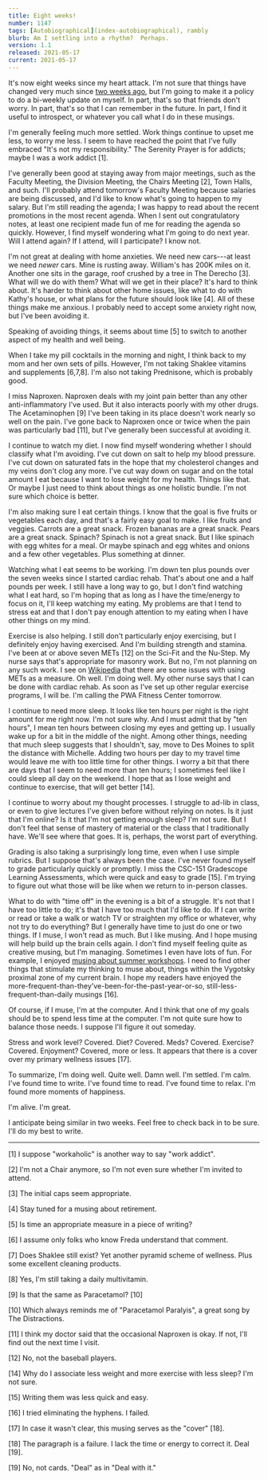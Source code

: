 ```yaml
---
title: Eight weeks!
number: 1147
tags: [Autobiographical](index-autobiographical), rambly
blurb: Am I settling into a rhythm?  Perhaps.
version: 1.1
released: 2021-05-17
current: 2021-05-17
---
```


It's now eight weeks since my heart attack.  I'm not sure that
things have changed very much since [two weeks ago](six-weeks-2021-05-03),
but I'm going to make it a policy to do a bi-weekly update on myself.
In part, that's so that friends don't worry.  In part, that's so
that I can remember in the future.  In part, I find it useful to 
introspect, or whatever you call what I do in these musings.

I'm generally feeling much more settled.  Work things continue to
upset me less, to worry me less.  I seem to have reached the point
that I've fully embraced "It's not my responsibility."  The
Serenity Prayer is for addicts; maybe I was a work addict [1].

I've generally been good at staying away from major meetings, such
as the Faculty Meeting, the Division Meeting, the Chairs Meeting
[2], Town Halls, and such.  I'll probably attend tomorrow's Faculty
Meeting because salaries are being discussed, and I'd like to know
what's going to happen to my salary.  But I'm still reading the
agenda; I was happy to read about the recent promotions in the most
recent agenda.  When I sent out congratulatory notes, at least one
recipient made fun of me for reading the agenda so quickly.  However,
I find myself wondering what I'm going to do next year.  Will I
attend again?  If I attend, will I participate?  I know not.

I'm not great at dealing with home anxieties.  We need new cars---at least 
we need _newer_ cars.  Mine is rusting away.  William's has 200K
miles on it.  Another one sits in the garage, roof crushed by a
tree in The Derecho [3].  What will we do with them?  What will we
get in their place?  It's hard to think about.  It's harder to think
about other home issues, like what to do with Kathy's house, or
what plans for the future should look like [4].  All of these things
make me anxious.  I probably need to accept some anxiety right now,
but I've been avoiding it.

Speaking of avoiding things, it seems about time [5] to switch to
another aspect of my health and well being.

When I take my pill cocktails in the morning and night, I think
back to my mom and her own sets of pills.  However, I'm not taking
Shaklee vitamins and supplements [6,7,8].  I'm also not taking
Prednisone, which is probably good.

I miss Naproxen.  Naproxen deals with my joint pain better than any
other anti-inflammatory I've used.  But it also interacts poorly
with my other drugs.  The Acetaminophen [9] I've been taking in its
place doesn't work nearly so well on the pain.  I've gone back to
Naproxen once or twice when the pain was particularly bad [11], but
I've generally been successful at avoiding it.

I continue to watch my diet.  I now find myself wondering whether
I should classify what I'm avoiding.  I've cut down on salt to help
my blood pressure.  I've cut down on saturated fats in the hope
that my cholesterol changes and my veins don't clog any more.  I've
cut way down on sugar and on the total amount I eat because I want
to lose weight for my health.  Things like that.  Or maybe I just
need to think about things as one holistic bundle.  I'm not sure
which choice is better.  

I'm also making sure I eat certain things.  I know that the goal
is five fruits or vegetables each day, and that's a fairly easy
goal to make.  I like fruits and veggies.  Carrots are a great
snack.  Frozen bananas are a great snack.  Pears are a great snack.
Spinach?  Spinach is not a great snack.  But I like spinach with
egg whites for a meal.  Or maybe spinach and egg whites and onions
and a few other vegetables.  Plus something at dinner.

Watching what I eat seems to be working.  I'm down ten plus pounds
over the seven weeks since I started cardiac rehab.  That's about
one and a half pounds per week.  I still have a long way to go, but
I don't find watching what I eat hard, so I'm hoping that as long
as I have the time/energy to focus on it, I'll keep watching my
eating.  My problems are that I tend to stress eat and that I don't
pay enough attention to my eating when I have other things on my
mind.

Exercise is also helping.  I still don't particularly enjoy exercising,
but I definitely enjoy having exercised.  And I'm building strength
and stamina.  I've been at or above seven METs [12] on the Sci-Fit
and the Nu-Step.  My nurse says that's appropriate for masonry work.
But no, I'm not planning on any such work.  I see on
[Wikipedia](https://en.wikipedia.org/wiki/Metabolic_equivalent_of_task)
that there are some issues with using METs as a measure.  Oh well.
I'm doing well.  My other nurse says that I can be done with cardiac
rehab.  As soon as I've set up other regular exercise programs, I
will be.  I'm calling the PWA Fitness Center tomorrow.

I continue to need more sleep.  It looks like ten hours per night
is the right amount for me right now.  I'm not sure why.  And I
must admit that by "ten hours", I mean ten hours between closing
my eyes and getting up.  I usually wake up for a bit in the middle
of the night.  Among other things, needing that much sleep suggests
that I shouldn't, say, move to Des Moines to split the distance
with Michelle.  Adding two hours per day to my travel time would
leave me with too little time for other things.  I worry a bit that
there are days that I seem to need more than ten hours; I sometimes
feel like I could sleep all day on the weekend.  I hope that as I
lose weight and continue to exercise, that will get better [14].

I continue to worry about my thought processes.  I struggle to
ad-lib in class, or even to give lectures I've given before without
relying on notes.  Is it just that I'm online?  Is it that I'm not
getting enough sleep?  I'm not sure.  But I don't feel that sense
of mastery of material or the class that I traditionally have.
We'll see where that goes.  It is, perhaps, the worst part of
everything.

Grading is also taking a surprisingly long time, even when I use
simple rubrics.  But I suppose that's always been the case.  I've
never found myself to grade particularly quickly or promptly. I
miss the CSC-151 Gradescope Learning Assessments, which were quick
and easy to grade [15].  I'm trying to figure out what those will
be like when we return to in-person classes.

What to do with "time off" in the evening is a bit of a struggle.
It's not that I have too little to do; it's that I have too much
that I'd like to do. If I can write or read or take a walk or watch
TV or straighten my office or whatever, why not try to do everything?
But I generally have time to just do one or two things.  If I muse,
I won't read as much.  But I like musing.  And I hope musing will
help build up the brain cells again.  I don't find myself feeling
quite as creative musing, but I'm managing.  Sometimes I even have
lots of fun.  For example, I enjoyed [musing about summer
workshops](summer-workshops-2021).  I need to find other things
that stimulate my thinking to muse about, things within the Vygotsky
proximal zone of my current brain.  I hope my readers have enjoyed
the more-frequent-than-they've-been-for-the-past-year-or-so,
still-less-frequent-than-daily musings [16].

Of course, if I muse, I'm at the computer.  And I think that one
of my goals should be to spend less time at the computer.  I'm not
quite sure how to balance those needs.  I suppose I'll figure it
out someday.

Stress and work level?  Covered.  Diet?  Covered.  Meds?  Covered.
Exercise?  Covered.  Enjoyment?  Covered, more or less.  It appears
that there is a cover over my primary wellness issues [17].  

To summarize, I'm doing well.  Quite well.  Damn well.  I'm settled.
I'm calm.  I've found time to write.  I've found time to read.  I've
found time to relax.  I'm found more moments of happiness.

I'm alive. I'm great.  

I anticipate being similar in two weeks.  Feel free to check back
in to be sure.  I'll do my best to write.

---

[1] I suppose "workaholic" is another way to say "work addict".

[2] I'm not a Chair anymore, so I'm not even sure whether I'm
invited to attend.

[3] The initial caps seem appropriate.

[4] Stay tuned for a musing about retirement.

[5] Is time an appropriate measure in a piece of writing?

[6] I assume only folks who know Freda understand that comment.

[7] Does Shaklee still exist?  Yet another pyramid scheme of wellness.
Plus some excellent cleaning products.

[8] Yes, I'm still taking a daily multivitamin.

[9] Is that the same as Paracetamol? [10]

[10] Which always reminds me of "Paracetamol Paralyis", a great
song by The Distractions.

[11] I think my doctor said that the occasional Naproxen is okay.  If
not, I'll find out the next time I visit.

[12] No, not the baseball players.

[14] Why do I associate less weight and more exercise with less sleep?
I'm not sure.

[15] Writing them was less quick and easy.

[16] I tried eliminating the hyphens.  I failed.

[17] In case it wasn't clear, this musing serves as the "cover" [18].

[18] The paragraph is a failure.  I lack the time or energy to correct
it.  Deal [19].

[19] No, not cards.  "Deal" as in "Deal with it."
